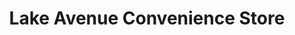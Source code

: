 ---
title: "Lake Avenue Convenience Store"
url: /bury-st-edmunds/lake-avenue-convenience-store/
shop: Lebensmittel
---